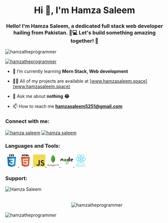 <h1 align="center">Hi 👋, I'm Hamza Saleem</h1>
<h3 align="center">Hello! I'm Hamza Saleem, a dedicated full stack web developer hailing from Pakistan. 🌟💻 Let's build something amazing together! 🚀</h3>

<p align="left"> <img src="https://komarev.com/ghpvc/?username=hamzatheprogrammer&label=Profile%20views&color=0e75b6&style=flat" alt="hamzatheprogrammer" /> </p>

<p align="left"> <a href="https://github.com/ryo-ma/github-profile-trophy"><img src="https://github-profile-trophy.vercel.app/?username=hamzatheprogrammer" alt="hamzatheprogrammer" /></a> </p>

- 🌱 I’m currently learning **Mern Stack, Web development**

- 👨‍💻 All of my projects are available at [www.hamzasaleem.space](www.hamzasaleem.space)

- 💬 Ask me about **nothing 😂**

- 📫 How to reach me **hamzasaleem5251@gmail.com**

<h3 align="left">Connect with me:</h3>
<p align="left">
<a href="https://linkedin.com/in/hamza saleem" target="blank"><img align="center" src="https://raw.githubusercontent.com/rahuldkjain/github-profile-readme-generator/master/src/images/icons/Social/linked-in-alt.svg" alt="hamza saleem" height="30" width="40" /></a>
<a href="https://fb.com/hamza saleem" target="blank"><img align="center" src="https://raw.githubusercontent.com/rahuldkjain/github-profile-readme-generator/master/src/images/icons/Social/facebook.svg" alt="hamza saleem" height="30" width="40" /></a>
</p>

<h3 align="left">Languages and Tools:</h3>
<p align="left"> <a href="https://www.w3schools.com/css/" target="_blank" rel="noreferrer"> <img src="https://raw.githubusercontent.com/devicons/devicon/master/icons/css3/css3-original-wordmark.svg" alt="css3" width="40" height="40"/> </a> <a href="https://www.w3.org/html/" target="_blank" rel="noreferrer"> <img src="https://raw.githubusercontent.com/devicons/devicon/master/icons/html5/html5-original-wordmark.svg" alt="html5" width="40" height="40"/> </a> <a href="https://developer.mozilla.org/en-US/docs/Web/JavaScript" target="_blank" rel="noreferrer"> <img src="https://raw.githubusercontent.com/devicons/devicon/master/icons/javascript/javascript-original.svg" alt="javascript" width="40" height="40"/> </a> <a href="https://www.mongodb.com/" target="_blank" rel="noreferrer"> <img src="https://raw.githubusercontent.com/devicons/devicon/master/icons/mongodb/mongodb-original-wordmark.svg" alt="mongodb" width="40" height="40"/> </a> <a href="https://nodejs.org" target="_blank" rel="noreferrer"> <img src="https://raw.githubusercontent.com/devicons/devicon/master/icons/nodejs/nodejs-original-wordmark.svg" alt="nodejs" width="40" height="40"/> </a> <a href="https://reactjs.org/" target="_blank" rel="noreferrer"> <img src="https://raw.githubusercontent.com/devicons/devicon/master/icons/react/react-original-wordmark.svg" alt="react" width="40" height="40"/> </a> </p>


<h3 align="left">Support:</h3>
<p><a href="https://www.buymeacoffee.com/Hamza Saleem"> <img align="left" src="https://cdn.buymeacoffee.com/buttons/v2/default-yellow.png" height="50" width="210" alt="Hamza Saleem" /></a></p><br><br>


<p><img align="center" src="https://github-readme-stats.vercel.app/api/top-langs?username=hamzatheprogrammer&show_icons=true&locale=en&layout=compact" alt="hamzatheprogrammer" /></p>

<p><img align="center" src="https://github-readme-streak-stats.herokuapp.com/?user=hamzatheprogrammer&" alt="hamzatheprogrammer" /></p>

